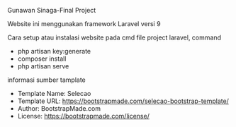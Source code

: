 Gunawan Sinaga-Final Project

Website ini menggunakan framework Laravel versi 9

Cara setup atau instalasi website 
pada cmd file project laravel, command
- php artisan key:generate
- composer install
- php artisan serve

informasi sumber tamplate
* Template Name: Selecao
* Template URL: https://bootstrapmade.com/selecao-bootstrap-template/
* Author: BootstrapMade.com
* License: https://bootstrapmade.com/license/


